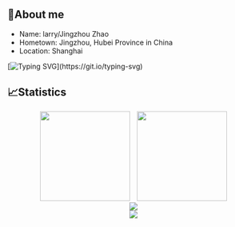 <!-- ### Hi there 👋-->

<!--
**jingzhouzhao/jingzhouzhao** is a ✨ _special_ ✨ repository because its `README.md` (this file) appears on your GitHub profile.
-->
## 🥱About me

- Name: larry/Jingzhou Zhao
- Hometown: Jingzhou, Hubei Province in China
- Location: Shanghai

[![Typing SVG](https://readme-typing-svg.herokuapp.com?color=0384F7&lines=Enjoy!)](https://git.io/typing-svg)

## 📈Statistics

<div align="center">
<span>&emsp;&emsp;</span>
<img height="180px" src="https://github-readme-stats.vercel.app/api?username=jingzhouzhao&layout=default&theme=algolia&count_private=true&show_icons=true&bg_color=30,e96443,904e95" /><span>&emsp;</span><img height="180px" src="https://github-readme-stats.vercel.app/api/top-langs/?username=jingzhouzhao&layout=default&langs_count=8&theme=algolia&count_private=true&show_icons=true)" />
<span>&emsp;&emsp;</span>
</div>
<div align="center">
    <img  src="https://github-readme-streak-stats.herokuapp.com/?user=jingzhouzhao&theme=algolia" />
</div>
<div align="center">
    <img src="https://activity-graph.herokuapp.com/graph?username=jingzhouzhao&theme=minimal" />
</div>
